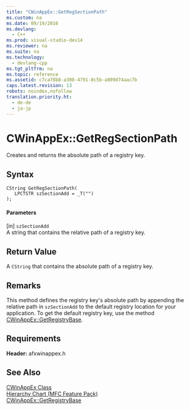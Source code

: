 ```yaml
---
title: "CWinAppEx::GetRegSectionPath"
ms.custom: na
ms.date: 09/19/2016
ms.devlang: 
  - C++
ms.prod: visual-studio-dev14
ms.reviewer: na
ms.suite: na
ms.technology: 
  - devlang-cpp
ms.tgt_pltfrm: na
ms.topic: reference
ms.assetid: c7ca78b8-a308-4791-8c5b-a809d74aac7b
caps.latest.revision: 13
robots: noindex,nofollow
translation.priority.ht: 
  - de-de
  - ja-jp
---
```

# CWinAppEx::GetRegSectionPath
Creates and returns the absolute path of a registry key.  
  
## Syntax  
  
```  
CString GetRegSectionPath(  
   LPCTSTR szSectionAdd = _T("")  
);  
```  
  
#### Parameters  
 [in] `szSectionAdd`  
 A string that contains the relative path of a registry key.  
  
## Return Value  
 A `CString` that contains the absolute path of a registry key.  
  
## Remarks  
 This method defines the registry key's absolute path by appending the relative path in `szSectionAdd` to the default registry location for your application. To get the default registry key, use the method [CWinAppEx::GetRegistryBase](../vs140/CWinAppEx--GetRegistryBase.md).  
  
## Requirements  
 **Header:** afxwinappex.h  
  
## See Also  
 [CWinAppEx Class](../vs140/CWinAppEx-Class.md)   
 [Hierarchy Chart (MFC Feature Pack)](../vs140/Hierarchy-Chart.md)   
 [CWinAppEx::GetRegistryBase](../vs140/CWinAppEx--GetRegistryBase.md)